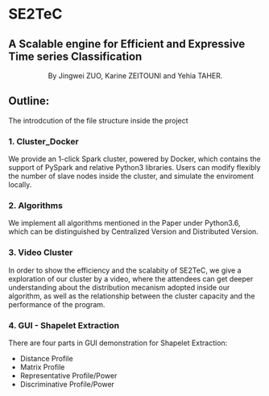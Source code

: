 # SE2TeC
## A Scalable engine for Efficient and Expressive Time series Classification

<center>By Jingwei ZUO, Karine ZEITOUNI and Yehia TAHER.</center>

## Outline:

The introdcution of the file structure inside the project

### 1. Cluster_Docker

We provide an 1-click Spark cluster, powered by Docker, which contains the support of PySpark and relative Python3 libraries. Users can modify flexibly the number of slave nodes inside the cluster, and simulate the enviroment locally. 

### 2. Algorithms

We implement all algorithms mentioned in the Paper under Python3.6, which can be distinguished by Centralized Version and Distributed Version. 

### 3. Video Cluster   

In order to show the efficiency and the scalabity of SE2TeC, we give a exploration of our cluster by a video, where the attendees can get deeper understanding about the distribution mecanism adopted inside our algorithm, as well as the relationship between the cluster capacity and the performance of the program. 

### 4. GUI - Shapelet Extraction

There are four parts in GUI demonstration for Shapelet Extraction:  

- Distance Profile  
- Matrix Profile   
- Representative Profile/Power  
- Discriminative Profile/Power

